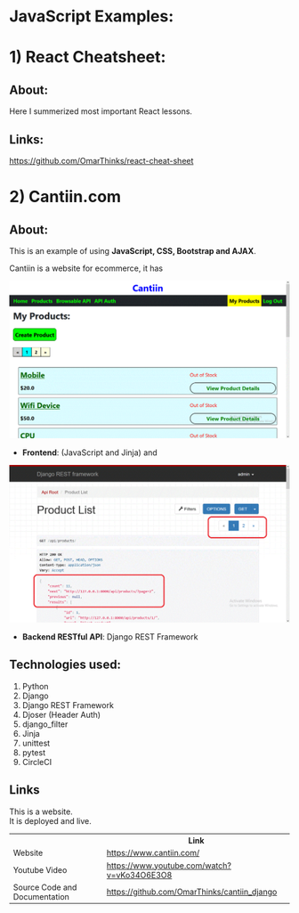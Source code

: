 # JavaScript Examples:


# 1) React Cheatsheet:

## About:
Here I summerized most important React lessons.


## Links:

https://github.com/OmarThinks/react-cheat-sheet




# 2) Cantiin.com


## About:
This is an example of using 
**JavaScript, CSS, Bootstrap and AJAX**.  


Cantiin is a website for ecommerce, it has  

<img src="https://raw.githubusercontent.com/OmarThinks/cantiin_django/master/images/frontend.gif?raw=true"/>
<br>

- **Frontend**: (JavaScript and Jinja) and

<img src="https://raw.githubusercontent.com/OmarThinks/cantiin_django/master/images/pagination.gif?raw=true"/>
<br>

- **Backend RESTful API**: Django REST Framework




## Technologies used:


1. Python
2. Django
3. Django REST Framework
4. Djoser (Header Auth)
5. django_filter
6. Jinja
7. unittest
8. pytest
9. CircleCI



## Links

This is a website.  
It is deployed and live.


<table>
    <tr>
        <th></th>
        <th>Link</th>        
    </tr>
    <tr>
        <td>Website</td>
        <td><a 
        href="https://www.cantiin.com/">https://www.cantiin.com/</a></td>        
    </tr>
    <tr>
        <td>Youtube Video</td>
        <td><a href="https://www.youtube.com/watch?v=vKo34O6E3O8">
        https://www.youtube.com/watch?v=vKo34O6E3O8</a></td>        
    </tr>
    <tr>
        <td>Source Code and Documentation</td>
        <td><a href="https://github.com/OmarThinks/cantiin_django">
        https://github.com/OmarThinks/cantiin_django</a></td>     
    </tr>    
</table>

